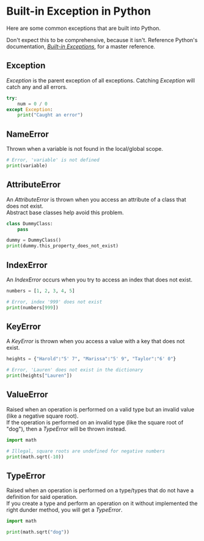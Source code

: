 # Built-in Exception in Python
Here are some common exceptions that are built into Python.

Don't expect this to be comprehensive, because it isn't. Reference Python's documentation, [_Built-in Exceptions_](https://docs.python.org/3/library/exceptions.html#built-in-exceptions), for a master reference.

## Exception
_Exception_ is the parent exception of all exceptions. Catching _Exception_ will catch any and all errors.

```Python
try:
    num = 0 / 0
except Exception:
    print("Caught an error")
```

## NameError
Thrown when a variable is not found in the local/global scope.

```Python
# Error, 'variable' is not defined
print(variable)
```

## AttributeError
An _AttributeError_ is thrown when you access an attribute of a class that does not exist. <br />
Abstract base classes help avoid this problem.

```Python
class DummyClass:
    pass

dummy = DummyClass()
print(dummy.this_property_does_not_exist)
```

## IndexError
An _IndexError_ occurs when you try to access an index that does not exist.

```Python
numbers = [1, 2, 3, 4, 5]

# Error, index '999' does not exist
print(numbers[999])
```

## KeyError
A _KeyError_ is thrown when you access a value with a key that does not exist.

```Python
heights = {"Harold":"5' 7", "Marissa":"5' 9", "Taylor":"6' 0"}

# Error, 'Lauren' does not exist in the dictionary
print(heights["Lauren"])
```

## ValueError
Raised when an operation is performed on a valid type but an invalid value (like a negative square root). <br />
If the operation is performed on an invalid type (like the square root of "dog"), then a _TypeError_ will be thrown instead.

```Python
import math

# Illegal, square roots are undefined for negative numbers
print(math.sqrt(-10))
```

## TypeError
Raised when an operation is performed on a type/types that do not have a definition for said operation. <br />
If you create a type and perform an operation on it without implemented the right dunder method, you will get a _TypeError_.

```Python
import math

print(math.sqrt("dog"))
```
